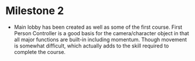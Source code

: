 # Milestone 2
* Main lobby has been created as well as some of the first course. First Person Controller is a good basis for the camera/character object in that all major functions are built-in including momentum. Though movement is somewhat difficult, which actually adds to the skill required to complete the course.